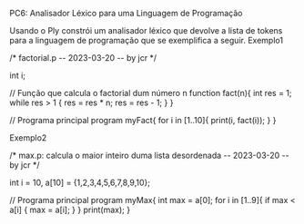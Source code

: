 PC6: Analisador Léxico para uma Linguagem de Programação

Usando o Ply constrói um analisador léxico que devolve a lista de tokens para a linguagem de programação que se exemplifica a seguir.
Exemplo1

/* factorial.p
-- 2023-03-20 
-- by jcr
*/

int i;

// Função que calcula o factorial dum número n
function fact(n){
  int res = 1;
  while res > 1 {
    res = res * n;
    res = res - 1;
  }
}

// Programa principal
program myFact{
  for i in [1..10]{
    print(i, fact(i));
  }
}

Exemplo2

/* max.p: calcula o maior inteiro duma lista desordenada
-- 2023-03-20 
-- by jcr
*/

int i = 10, a[10] = {1,2,3,4,5,6,7,8,9,10};

// Programa principal
program myMax{
  int max = a[0];
  for i in [1..9]{
    if max < a[i] {
      max = a[i];
    }
  }
  print(max);
}
